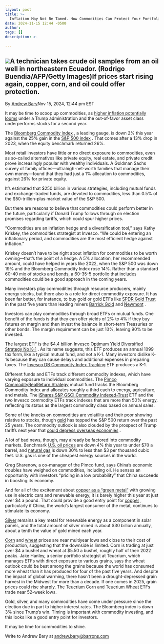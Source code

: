 ```yaml
---
layout: post
title: >-
  Inflation May Not Be Tamed. How Commodities Can Protect Your Portfolio.
date: 2024-11-15 12:44 -0500
author: 
tags: []
description: >-
  
---
```

![](https://images.barrons.com/im-82867895?width=940&height=626)A technician takes crude oil samples from an oil well in northeastern Ecuador.  (Rodrigo Buendia/AFP/Getty Images)If prices start rising again, copper, corn, and oil could offer protection.
---------------------------------------------------------------------------

By [Andrew Bary](https://www.barrons.com/authors/andrew-bary?mod=article_byline)Nov 15, 2024, 12:44 pm EST

It may be time to scoop up commodities, as [higher inflation potentially looms](https://www.barrons.com/livecoverage/stock-market-today-111224/card/higher-u-s-treasury-yields-signal-expectations-of-rising-inflation-VFJRUcbzZRP3sgKKVKI7?mod=article_inline) under a Trump administration and the out-of-favor asset class underperforms stocks for a second year.

The [Bloomberg Commodity Index](/market-data/indexes/bcom?countrycode=xx&mod=article_chiclet) , a leading gauge, is down 2% this year against the 25% gain in the [S&P 500 index](/market-data/indexes/spx?mod=article_chiclet) . That comes after a 13% drop in 2023, when the equity benchmark returned 26%.

Most retail investors have little or no direct exposure to commodities, even as so-called alternatives like private equity, real estate, and private credit prove increasingly popular with wealthy individuals. A Goldman Sachs survey of family offices—ultrahigh-net-worth families that manage their own money—found that they had just a 1% allocation to commodities, against 26% for private equity.

It’s estimated that \$250 billion in various strategies, including mutual funds and exchange-traded funds, are devoted to commodities, less than 0.5% of the \$50-trillion-plus market value of the S&P 500.

But there are reasons to believe that commodities could perform better in the future, particularly if Donald Trump follows through on election promises regarding tariffs, which could spur higher prices.

“Commodities are an inflation hedge and a diversification tool,” says Kathy Kriskey, the commodities strategist at Invesco. “We could be entering an inflationary period, and commodities are the most efficient hedge against inflation.”

Kriskey doesn’t have to be right about inflation for commodities to be worth owning—that’s the point of a hedge. A 5% allocation, her recommended amount, could have helped in years like 2022, when the S&P 500 was down 19% and the Bloomberg Commodity Index rose 14%. Rather than a standard 60-40 mix of stocks and bonds, a 60-35-5 portfolio that includes commodities could be a good approach in the coming years.

Many investors play commodities through resource producers, mainly energy stocks, but there also is a role for direct commodity exposure. It has been far better, for instance, to buy gold or gold ETFs like [SPDR Gold Trust](/market-data/funds/gld?mod=article_chiclet) in the past five years than leading miners [Barrick Gold](/market-data/stocks/gold?mod=article_chiclet) and [Newmont](/market-data/stocks/nem?mod=article_chiclet) .

Investors can play commodities through broad ETFs or mutual funds. One benefit of the funds is that they can offer yields of 2% to 4% if they buy futures on margin and then invest the balance in short-term Treasuries or other bonds. The margin requirement can be just 10%, leaving 90% to be invested.

The largest ETF is the \$4.4 billion [Invesco Optimum Yield Diversified Strategy No K-1](/market-data/funds/pdbc?mod=article_chiclet) . As its name suggests, this ETF produces an annual 1099 tax form, like a typical mutual fund, and not a K-1. Many investors dislike K-1s because they can cause delays and additional expenses in preparing taxes. The [Invesco DB Commodity Index Tracking](/market-data/funds/dbc?mod=article_chiclet) ETF produces a K-1.

Different funds and ETFs track different commodity indexes, which have varying exposure to individual commodities. The [Pimco CommodityRealReturn Strategy](/market-data/funds/pcrix?mod=article_chiclet) mutual fund tracks the Bloomberg Commodity Index and allocates roughly a third each to energy, agriculture, and metals. The [iShares S&P GSCI Commodity Indexed-Trust](/market-data/funds/gsg?mod=article_chiclet) ETF and the two Invesco commodity ETFs track indexes that are more than 50% energy, reflecting its status as the largest commodity class based on annual sales.

Some of the knocks on commodities are volatility and their poor showing relative to stocks, though [gold](/market-data/futures/gc00?mod=article_chiclet) has topped the S&P 500 return over the past 25 years. The commodity outlook is also clouded by the prospect of Trump tariffs next year that [could depress overseas economies](https://www.barrons.com/articles/trump-trade-war-china-tariffs-2ba9d7e3?mod=article_inline) .

A lot of bad news, though, may already be factored into commodity markets. Benchmark [U.S. oil prices](/market-data/futures/wbs00?countrycode=uk&mod=article_chiclet) are down 4% this year to under \$70 a barrel, and [natural gas](/market-data/futures/ng00?mod=article_chiclet) is down 30% to less than \$3 per thousand cubic feet. U.S. gas is one of the cheapest energy sources in the world.

Greg Sharenow, a co-manager of the Pimco fund, says China’s economic troubles have weighed on commodities, including oil. He senses an opportunity with investors “pricing in a low probability” that China succeeds in boosting its economy.

And for all of the excitement about [copper as a “green metal”](https://www.barrons.com/articles/green-economy-will-be-a-gold-mine-for-copper-51620424287?mod=article_inline) with growing use in electric cars and renewable energy, it is barely higher this year at just over \$4 a pound. That could provide a good entry point for [copper](/market-data/futures/hg00?mod=article_chiclet) , particularly if China, the world’s largest consumer of the metal, continues to stimulate its economy.

[Silver](/market-data/futures/si00?mod=article_chiclet) remains a key metal for renewable energy as a component in solar panels, and the total amount of silver mined is about \$30 billion annually, about a tenth the value of gold mined each year.

[Corn](/market-data/futures/c00?mod=article_chiclet) and [wheat](/market-data/futures/w00?mod=article_chiclet) prices are near multiyear lows and close to their cost of production, suggesting that the downside is limited. Corn is trading at just over \$4 a bushel and wheat at \$5.50 a bushel, roughly half of their 2022 peaks. Jake Hanley, a senior portfolio strategist at Teucrium, which manages ETFs with direct exposure to various grains, says the wheat outlook could be best among the grains because the world has consumed more wheat than it has produced for four of the past five years. And despite the impact of global warming, there hasn’t been a drought-depressed grain harvest in the Midwest for more than a decade. If one comes in 2025, grain prices could rise sharply. The [Teucrium Corn](/market-data/funds/corn?mod=article_chiclet) and [Teucrium Wheat](/market-data/funds/weat?mod=article_chiclet) ETFs trade near 52-week lows.

Gold, silver, and many commodities have come under pressure since the election due in part to higher interest rates. The Bloomberg index is down 3% since Trump’s win. Timing is important with commodity investing, and this looks like a good entry point for investors.

It may be time for commodities to shine.

Write to Andrew Bary at [andrew.bary@barrons.com](mailto:andrew.bary@barrons.com)

